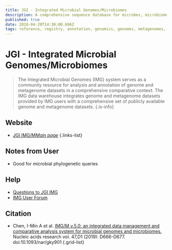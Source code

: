 ```yaml
---
title: JGI - Integrated Microbial Genomes/Microbiomes
description: A comprehensive sequence database for microbes, microbiomes
published: true
date: 2020-04-20T14:30:00.696Z
tags: reference, registry, annotation, genomics, genomes, metagenomes, projects, sequencing projects, project library, tool, genes, proteins, microbiome
---
```


# JGI - Integrated Microbial Genomes/Microbiomes

> The Integrated Microbial Genomes (IMG) system serves as a community resource for analysis and annotation of genome and metagenome datasets in a comprehensive comparative context. The IMG data warehouse integrates genome and metagenome datasets provided by IMG users with a comprehensive set of publicly available genome and metagenome datasets. 
{.is-info}

## Website

- [JGI IMG/M*Main page*](https://img.jgi.doe.gov/cgi-bin/m/main.cgi)
{.links-list}

## Notes from User
- Good for microbial phylogenetic queries


## Help
- [Questions to JGI IMG](https://img.jgi.doe.gov/cgi-bin/m/main.cgi?section=Questions)
- [IMG User Forum](https://groups.google.com/a/lbl.gov/forum/?hl=en&fromgroups#!forum/img-user-forum) 

## Citation

- Chen, I-Min A et al. [IMG/M v.5.0: an integrated data management and comparative analysis system for microbial genomes and microbiomes.](https://www.ncbi.nlm.nih.gov/pubmed/30289528) Nucleic acids research vol. 47,D1 (2019): D666-D677. doi:10.1093/nar/gky901
{.grid-list}